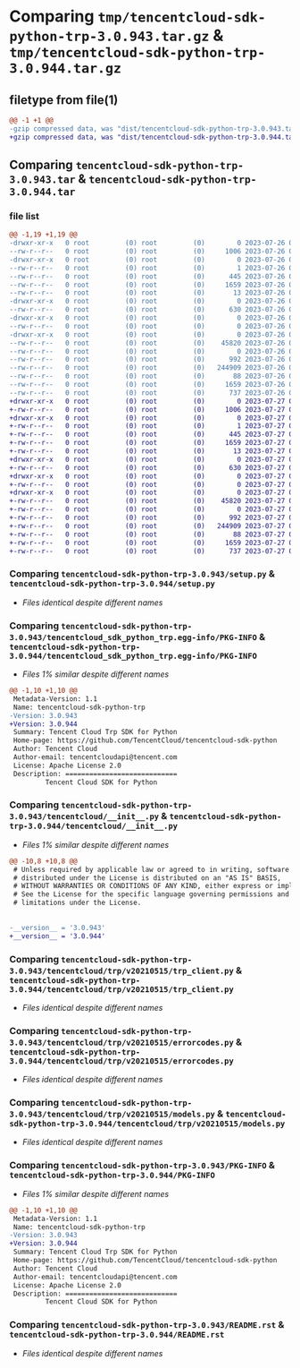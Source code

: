 # Comparing `tmp/tencentcloud-sdk-python-trp-3.0.943.tar.gz` & `tmp/tencentcloud-sdk-python-trp-3.0.944.tar.gz`

## filetype from file(1)

```diff
@@ -1 +1 @@
-gzip compressed data, was "dist/tencentcloud-sdk-python-trp-3.0.943.tar", last modified: Wed Jul 26 00:47:13 2023, max compression
+gzip compressed data, was "dist/tencentcloud-sdk-python-trp-3.0.944.tar", last modified: Thu Jul 27 02:26:34 2023, max compression
```

## Comparing `tencentcloud-sdk-python-trp-3.0.943.tar` & `tencentcloud-sdk-python-trp-3.0.944.tar`

### file list

```diff
@@ -1,19 +1,19 @@
-drwxr-xr-x   0 root         (0) root         (0)        0 2023-07-26 00:47:13.000000 tencentcloud-sdk-python-trp-3.0.943/
--rw-r--r--   0 root         (0) root         (0)     1006 2023-07-26 00:47:13.000000 tencentcloud-sdk-python-trp-3.0.943/setup.py
-drwxr-xr-x   0 root         (0) root         (0)        0 2023-07-26 00:47:13.000000 tencentcloud-sdk-python-trp-3.0.943/tencentcloud_sdk_python_trp.egg-info/
--rw-r--r--   0 root         (0) root         (0)        1 2023-07-26 00:47:13.000000 tencentcloud-sdk-python-trp-3.0.943/tencentcloud_sdk_python_trp.egg-info/dependency_links.txt
--rw-r--r--   0 root         (0) root         (0)      445 2023-07-26 00:47:13.000000 tencentcloud-sdk-python-trp-3.0.943/tencentcloud_sdk_python_trp.egg-info/SOURCES.txt
--rw-r--r--   0 root         (0) root         (0)     1659 2023-07-26 00:47:13.000000 tencentcloud-sdk-python-trp-3.0.943/tencentcloud_sdk_python_trp.egg-info/PKG-INFO
--rw-r--r--   0 root         (0) root         (0)       13 2023-07-26 00:47:13.000000 tencentcloud-sdk-python-trp-3.0.943/tencentcloud_sdk_python_trp.egg-info/top_level.txt
-drwxr-xr-x   0 root         (0) root         (0)        0 2023-07-26 00:47:13.000000 tencentcloud-sdk-python-trp-3.0.943/tencentcloud/
--rw-r--r--   0 root         (0) root         (0)      630 2023-07-26 00:47:13.000000 tencentcloud-sdk-python-trp-3.0.943/tencentcloud/__init__.py
-drwxr-xr-x   0 root         (0) root         (0)        0 2023-07-26 00:47:13.000000 tencentcloud-sdk-python-trp-3.0.943/tencentcloud/trp/
--rw-r--r--   0 root         (0) root         (0)        0 2023-07-26 00:47:13.000000 tencentcloud-sdk-python-trp-3.0.943/tencentcloud/trp/__init__.py
-drwxr-xr-x   0 root         (0) root         (0)        0 2023-07-26 00:47:13.000000 tencentcloud-sdk-python-trp-3.0.943/tencentcloud/trp/v20210515/
--rw-r--r--   0 root         (0) root         (0)    45820 2023-07-26 00:47:13.000000 tencentcloud-sdk-python-trp-3.0.943/tencentcloud/trp/v20210515/trp_client.py
--rw-r--r--   0 root         (0) root         (0)        0 2023-07-26 00:47:13.000000 tencentcloud-sdk-python-trp-3.0.943/tencentcloud/trp/v20210515/__init__.py
--rw-r--r--   0 root         (0) root         (0)      992 2023-07-26 00:47:13.000000 tencentcloud-sdk-python-trp-3.0.943/tencentcloud/trp/v20210515/errorcodes.py
--rw-r--r--   0 root         (0) root         (0)   244909 2023-07-26 00:47:13.000000 tencentcloud-sdk-python-trp-3.0.943/tencentcloud/trp/v20210515/models.py
--rw-r--r--   0 root         (0) root         (0)       88 2023-07-26 00:47:13.000000 tencentcloud-sdk-python-trp-3.0.943/setup.cfg
--rw-r--r--   0 root         (0) root         (0)     1659 2023-07-26 00:47:13.000000 tencentcloud-sdk-python-trp-3.0.943/PKG-INFO
--rw-r--r--   0 root         (0) root         (0)      737 2023-07-26 00:47:13.000000 tencentcloud-sdk-python-trp-3.0.943/README.rst
+drwxr-xr-x   0 root         (0) root         (0)        0 2023-07-27 02:26:34.000000 tencentcloud-sdk-python-trp-3.0.944/
+-rw-r--r--   0 root         (0) root         (0)     1006 2023-07-27 02:26:34.000000 tencentcloud-sdk-python-trp-3.0.944/setup.py
+drwxr-xr-x   0 root         (0) root         (0)        0 2023-07-27 02:26:34.000000 tencentcloud-sdk-python-trp-3.0.944/tencentcloud_sdk_python_trp.egg-info/
+-rw-r--r--   0 root         (0) root         (0)        1 2023-07-27 02:26:34.000000 tencentcloud-sdk-python-trp-3.0.944/tencentcloud_sdk_python_trp.egg-info/dependency_links.txt
+-rw-r--r--   0 root         (0) root         (0)      445 2023-07-27 02:26:34.000000 tencentcloud-sdk-python-trp-3.0.944/tencentcloud_sdk_python_trp.egg-info/SOURCES.txt
+-rw-r--r--   0 root         (0) root         (0)     1659 2023-07-27 02:26:34.000000 tencentcloud-sdk-python-trp-3.0.944/tencentcloud_sdk_python_trp.egg-info/PKG-INFO
+-rw-r--r--   0 root         (0) root         (0)       13 2023-07-27 02:26:34.000000 tencentcloud-sdk-python-trp-3.0.944/tencentcloud_sdk_python_trp.egg-info/top_level.txt
+drwxr-xr-x   0 root         (0) root         (0)        0 2023-07-27 02:26:34.000000 tencentcloud-sdk-python-trp-3.0.944/tencentcloud/
+-rw-r--r--   0 root         (0) root         (0)      630 2023-07-27 02:26:34.000000 tencentcloud-sdk-python-trp-3.0.944/tencentcloud/__init__.py
+drwxr-xr-x   0 root         (0) root         (0)        0 2023-07-27 02:26:34.000000 tencentcloud-sdk-python-trp-3.0.944/tencentcloud/trp/
+-rw-r--r--   0 root         (0) root         (0)        0 2023-07-27 02:26:34.000000 tencentcloud-sdk-python-trp-3.0.944/tencentcloud/trp/__init__.py
+drwxr-xr-x   0 root         (0) root         (0)        0 2023-07-27 02:26:34.000000 tencentcloud-sdk-python-trp-3.0.944/tencentcloud/trp/v20210515/
+-rw-r--r--   0 root         (0) root         (0)    45820 2023-07-27 02:26:34.000000 tencentcloud-sdk-python-trp-3.0.944/tencentcloud/trp/v20210515/trp_client.py
+-rw-r--r--   0 root         (0) root         (0)        0 2023-07-27 02:26:34.000000 tencentcloud-sdk-python-trp-3.0.944/tencentcloud/trp/v20210515/__init__.py
+-rw-r--r--   0 root         (0) root         (0)      992 2023-07-27 02:26:34.000000 tencentcloud-sdk-python-trp-3.0.944/tencentcloud/trp/v20210515/errorcodes.py
+-rw-r--r--   0 root         (0) root         (0)   244909 2023-07-27 02:26:34.000000 tencentcloud-sdk-python-trp-3.0.944/tencentcloud/trp/v20210515/models.py
+-rw-r--r--   0 root         (0) root         (0)       88 2023-07-27 02:26:34.000000 tencentcloud-sdk-python-trp-3.0.944/setup.cfg
+-rw-r--r--   0 root         (0) root         (0)     1659 2023-07-27 02:26:34.000000 tencentcloud-sdk-python-trp-3.0.944/PKG-INFO
+-rw-r--r--   0 root         (0) root         (0)      737 2023-07-27 02:26:34.000000 tencentcloud-sdk-python-trp-3.0.944/README.rst
```

### Comparing `tencentcloud-sdk-python-trp-3.0.943/setup.py` & `tencentcloud-sdk-python-trp-3.0.944/setup.py`

 * *Files identical despite different names*

### Comparing `tencentcloud-sdk-python-trp-3.0.943/tencentcloud_sdk_python_trp.egg-info/PKG-INFO` & `tencentcloud-sdk-python-trp-3.0.944/tencentcloud_sdk_python_trp.egg-info/PKG-INFO`

 * *Files 1% similar despite different names*

```diff
@@ -1,10 +1,10 @@
 Metadata-Version: 1.1
 Name: tencentcloud-sdk-python-trp
-Version: 3.0.943
+Version: 3.0.944
 Summary: Tencent Cloud Trp SDK for Python
 Home-page: https://github.com/TencentCloud/tencentcloud-sdk-python
 Author: Tencent Cloud
 Author-email: tencentcloudapi@tencent.com
 License: Apache License 2.0
 Description: ============================
         Tencent Cloud SDK for Python
```

### Comparing `tencentcloud-sdk-python-trp-3.0.943/tencentcloud/__init__.py` & `tencentcloud-sdk-python-trp-3.0.944/tencentcloud/__init__.py`

 * *Files 1% similar despite different names*

```diff
@@ -10,8 +10,8 @@
 # Unless required by applicable law or agreed to in writing, software
 # distributed under the License is distributed on an "AS IS" BASIS,
 # WITHOUT WARRANTIES OR CONDITIONS OF ANY KIND, either express or implied.
 # See the License for the specific language governing permissions and
 # limitations under the License.
 
 
-__version__ = '3.0.943'
+__version__ = '3.0.944'
```

### Comparing `tencentcloud-sdk-python-trp-3.0.943/tencentcloud/trp/v20210515/trp_client.py` & `tencentcloud-sdk-python-trp-3.0.944/tencentcloud/trp/v20210515/trp_client.py`

 * *Files identical despite different names*

### Comparing `tencentcloud-sdk-python-trp-3.0.943/tencentcloud/trp/v20210515/errorcodes.py` & `tencentcloud-sdk-python-trp-3.0.944/tencentcloud/trp/v20210515/errorcodes.py`

 * *Files identical despite different names*

### Comparing `tencentcloud-sdk-python-trp-3.0.943/tencentcloud/trp/v20210515/models.py` & `tencentcloud-sdk-python-trp-3.0.944/tencentcloud/trp/v20210515/models.py`

 * *Files identical despite different names*

### Comparing `tencentcloud-sdk-python-trp-3.0.943/PKG-INFO` & `tencentcloud-sdk-python-trp-3.0.944/PKG-INFO`

 * *Files 1% similar despite different names*

```diff
@@ -1,10 +1,10 @@
 Metadata-Version: 1.1
 Name: tencentcloud-sdk-python-trp
-Version: 3.0.943
+Version: 3.0.944
 Summary: Tencent Cloud Trp SDK for Python
 Home-page: https://github.com/TencentCloud/tencentcloud-sdk-python
 Author: Tencent Cloud
 Author-email: tencentcloudapi@tencent.com
 License: Apache License 2.0
 Description: ============================
         Tencent Cloud SDK for Python
```

### Comparing `tencentcloud-sdk-python-trp-3.0.943/README.rst` & `tencentcloud-sdk-python-trp-3.0.944/README.rst`

 * *Files identical despite different names*

